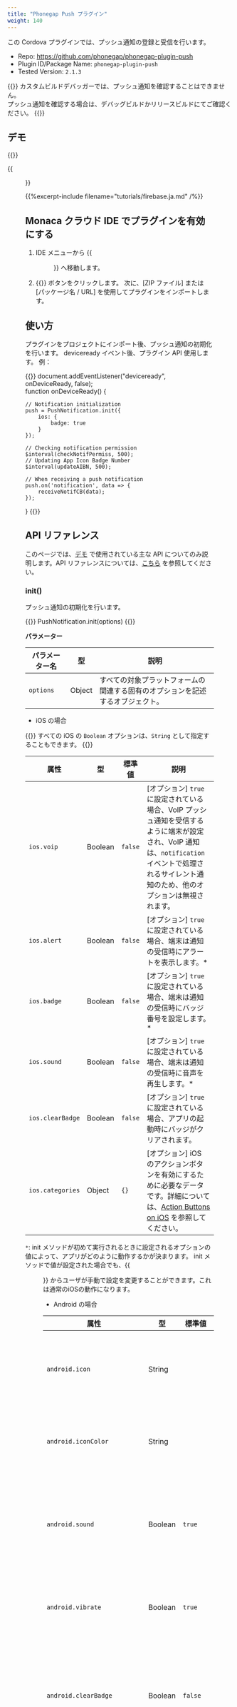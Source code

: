 ```yaml
---
title: "Phonegap Push プラグイン"
weight: 140
---
```


この Cordova プラグインでは、プッシュ通知の登録と受信を行います。

- Repo: https://github.com/phonegap/phonegap-plugin-push
- Plugin ID/Package Name: `phonegap-plugin-push`
- Tested Version: `2.1.3`

{{<note>}}
カスタムビルドデバッガーでは、プッシュ通知を確認することはできません。<br />
プッシュ通知を確認する場合は、デバッグビルドかリリースビルドにてご確認ください。
{{</note>}}

## デモ  

{{<import pid="5b2b3b4ce788850e4fdba6d4" title="Phonegap Push デモ">}}

{{<figure src="/images/samples/phonegap_push.png">}}

{{%excerpt-include filename="tutorials/firebase.ja.md" /%}}

## Monaca クラウド IDE でプラグインを有効にする

1. IDE メニューから {{<menu menu1="設定" menu2="Cordova プラグインの管理">}} へ移動します。

2. {{<guilabel name="Cordova プラグインのインポート">}}  ボタンをクリックします。 次に、[ZIP ファイル] または [パッケージ名 / URL] を使用してプラグインをインポートします。

## 使い方

プラグインをプロジェクトにインポート後、プッシュ通知の初期化を行います。 deviceready イベント後、プラグイン API 使用します。 例：

{{<highlight javascript>}}
document.addEventListener("deviceready", onDeviceReady, false);        
function onDeviceReady() {

    // Notification initialization
    push = PushNotification.init({
        ios: {
            badge: true
        }
    });
    
    // Checking notification permission
    $interval(checkNotifPermiss, 500);
    // Updating App Icon Badge Number
    $interval(updateAIBN, 500);  

    // When receiving a push notification
    push.on('notification', data => {
        receiveNotifCB(data);
    });
}
{{</highlight>}}

## API リファレンス

このページでは、[デモ](https://monaca.mobi/directimport?pid=5b2b3b4ce788850e4fdba6d4) で使用されている主な API についてのみ説明します。API リファレンスについては、[こちら](https://github.com/phonegap/phonegap-plugin-push) を参照してください。

### init()

プッシュ通知の初期化を行います。

{{<highlight javascript>}}
PushNotification.init(options)
{{</highlight>}}

**パラメーター**

パラメーター名 | 型 | 説明
-----|------|-------------
`options` | Object | すべての対象プラットフォームの関連する固有のオプションを記述するオブジェクト。

- iOS の場合

{{<note>}}
    すべての iOS の <code>Boolean</code> オプションは、<code>String</code> として指定することもできます。
{{</note>}}

属性 | 型 | 標準値 | 説明
----------|------|---------|------------------
`ios.voip`| Boolean| `false` | [オプション]  `true`に設定されている場合、VoIP プッシュ通知を受信するように端末が設定され、VoIP 通知は、`notification` イベントで処理されるサイレント通知のため、他のオプションは無視されます。
`ios.alert` | Boolean | `false` | [オプション]  `true` に設定されている場合、端末は通知の受信時にアラートを表示します。*
`ios.badge` | Boolean | `false` | [オプション]  `true` に設定されている場合、端末は通知の受信時にバッジ番号を設定します。*
`ios.sound` | Boolean | `false` | [オプション]  `true` に設定されている場合、端末は通知の受信時に音声を再生します。*
`ios.clearBadge` | Boolean | `false` | [オプション]  `true` に設定されている場合、アプリの起動時にバッジがクリアされます。
`ios.categories` | Object| `{}` | [オプション]  iOS のアクションボタンを有効にするために必要なデータです。詳細については、[Action Buttons on iOS](https://github.com/phonegap/phonegap-plugin-push/blob/master/docs/PAYLOAD.md#action-buttons-1) を参照してください。

`*`: init メソッドが初めて実行されるときに設定されるオプションの値によって、アプリがどのように動作するかが決まります。
init メソッドで値が設定された場合でも、{{<menu menu1="設定" menu2="通知" menu3="アプリ名">}} からユーザが手動で設定を変更することができます。これは通常のiOSの動作になります。

- Android の場合

属性 | 型 | 標準値 | 説明
----------|------|---------|------------------
`android.icon` | String | |	[オプション]  small-icon として使用する画像リソース名。 リソース名には、拡張子は含まれません。
`android.iconColor` | String | | [オプション]  Android 5.0 以降の small-icon の背景色を設定します。 [サポートされている形式](http://developer.android.com/reference/android/graphics/Color.html#parseColor(java.lang.String))
`android.sound` | Boolean | `true` | [オプション]  `true` に設定されている場合、プッシュデータで指定された音声またはデフォルトのシステム音が再生されます。
`android.vibrate` | Boolean | `true` | [オプション]  `true` に設定されている場合、端末は通知を受け取ると振動します。
`android.clearBadge` | Boolean | `false` | [オプション]  `true` に設定されている場合、アイコンバッジは初期化時にクリアされ、プッシュメッセージが処理される前にクリアされます。
`android.clearNotifications` | Boolean | `true` | [オプション]  `true` に設定されている場合、アプリが閉じられたときに保留中の通知をすべてクリアします。
`android.forceShow` | Boolean | `false` | [オプション]  アプリがフォアグラウンドにあるときの通知動作を制御します。true の場合、アプリがフォアグラウンドになると、アプリがバックグラウンドのときと同じように、通知領域に通知が表示されます ( on('notification') コールバックは、ユーザーが通知をクリックしたときにのみ実行されます )。false で、アプリがフォアグラウンドの場合、on('notification') コールバックが実行されます。
`android.topics` | Array  | `[]` | [オプション]  配列 に1 つ以上の文字列が含まれている場合、各文字列は FcmPubSub トピックの購読に使用されます。
`android.messageKey` | String | `message` | [オプション]  通知のテキストを検索するためのキー。
`android.titleKey` | String | `title` | [オプション]  通知のタイトルを検索するためのキー。

**戻り値**

- `pushObject`

**例**

{{<highlight javascript>}}
const push = PushNotification.init({
  android: {},
  browser: {
    pushServiceURL: 'http://push.api.phonegap.com/v1/push'
  },
  ios: {
    alert: 'true',
    badge: true,
    sound: 'false'
  },
  windows: {}
});
{{</highlight>}}

### hasPermission()

プッシュ通知許可が端末で許可されているか確認します。

{{<highlight javascript>}}
PushNotification.hasPermission(successHandler)
{{</highlight>}}

**パラメーター**

パラメーター名 | 型 | 説明
-----|------|-------------
`successHandler` | Function | API がアクセス許可を正常に取得した際に実行されます。

**Callback パラメーター**

- successHandler

パラメーター名 | 型	| 説明
-----|------|-------------
`data.isEnabled` | Boolean | プッシュ通知の許可の状態を取得します。

**戻り値**

- `Promise`

**例**

{{<highlight javascript>}}
PushNotification.hasPermission(data => {
  if (data.isEnabled) {
    console.log('isEnabled');
  }
});
{{</highlight>}}


### getApplicationIconBadgeNumber()

アプリが実行されていないときに表示されている現在のバッジの数を取得します。

{{<highlight javascript>}}
push.getApplicationIconBadgeNumber(successHandler, errorHandler)
{{</highlight>}}

**パラメーター**

パラメーター名 | 型 | 説明
-----|------|-------------
`successHandler` | Function | API がアイコンバッジ番号を正常に取得した際に実行されます。
`errorHandler` | Function | アイコンのバッジ番号を取得する際に API がエラーを検出したときに実行されます。

**Callback パラメーター**

- successHandler

パラメーター名 | 型	| 説明
-----|------|-------------
`n` | Number | 現在のバッジカウントの整数。

**戻り値**

- `Promise`

**例**

{{<highlight javascript>}}
push.getApplicationIconBadgeNumber(
    n => {
        $scope.aibn = n;
    },
    () => {
        console.log('Error getting the number');
    }
);
{{</highlight>}}


### setApplicationIconBadgeNumber()

アプリが実行されていないときに表示されるバッジの数を設定します。

{{<highlight javascript>}}
push.setApplicationIconBadgeNumber(successHandler, errorHandler, count) 
{{</highlight>}}

**パラメーター**

パラメーター名 | 型 | 説明
-----|------|-------------
`successHandler` | Function | API がアイコンバッジ番号を正常に取得した際に実行されます。
`errorHandler` | Function | アイコンのバッジ番号を取得する際に API がエラーを検出したときに実行されます。
`count` | Number | バッジに表示する数を指定します。`0` を指定した場合は、バッジがクリアされます。 各 `notification` イベントには、バッジを正しい数に設定するために使用できる data.count の値が含まれています。

**戻り値**

- `Promise`

**例**

{{<highlight javascript>}}
push.setApplicationIconBadgeNumber(
    () => {
        alert("Successfully setting the badge number!");
    },
    () => {
        alert("Fail to set the badge number. Something went wrong...");
    },
    badgeNum
);
{{</highlight>}}


### push.on()

`notification` イベントは、プッシュ通知サービスから送信されたプッシュ通知を受信した際に実行されます。

{{<highlight javascript>}}
push.on('notification', callback)
{{</highlight>}}

**Callback パラメーター**

パラメーター名 | 型 | 説明
-----|------|-------------
`data.message` | String | プッシュ通知サービスから送信されたプッシュメッセージのテキスト。
`data.title` | String | [オプション]  プッシュ通知サービスから送信されたプッシュメッセージのタイトル。
`data.count` | String | iOS / Android のバッジに表示されるメッセージ数、または Android の通知領域のメッセージ数。Windows の場合、数またはステータスグリフのバッジ通知の値を表します。
`data.sound` | String | 通知の受信時に再生される音声ファイルの名前。
`data.image` | String | 通知に表示されるイメージファイルのパス。
`data.launchArgs` | String | プッシュ通知からの起動時にアプリに渡される引数。これは通知がバックグラウンドで受信されたときに機能します。( Windows のみ )
`data.additionalData` | Object | [オプション]  上記のプロパティに適合しないプッシュ通知サービスによって送信されたデータのコレクション。
`data.additionalData.foreground` | Boolean | アプリがフォアグラウンドでプッシュ通知を受け取ったかどうか。
`data.additionalData.coldstart` | Boolean | プッシュ通知をクリックしてアプリを起動する場合は true、アプリがすでに起動されている場合は false になります。
`data.additionalData.dismissed` | Boolean | プッシュ通知がユーザによって却下された場合は true が設定されます。

**戻り値**

- `Promise`

**例**

{{<highlight javascript>}}
push.on('notification', data => {
  console.log(data.message);
  console.log(data.title);
  console.log(data.count);
  console.log(data.sound);
  console.log(data.image);
  console.log(data.additionalData);
});
{{</highlight>}}

